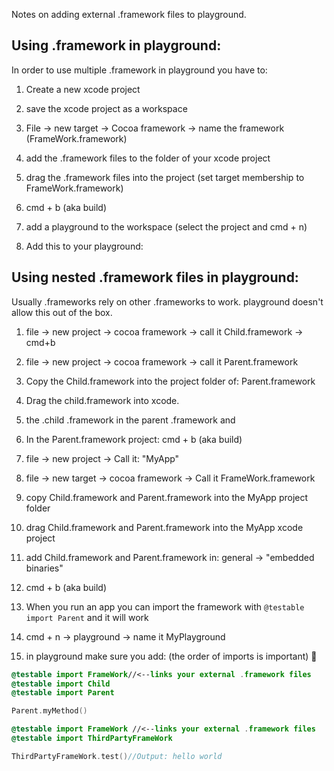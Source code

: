 Notes on adding external .framework files to playground. <!--more--> 

## Using .framework in playground:

In order to use multiple .framework in playground you have to: 

1. Create a new xcode project

2. save the xcode project as a workspace

3. File -> new target -> Cocoa framework -> name the framework (FrameWork.framework)

4. add the .framework files to the folder of your xcode project

5. drag the .framework files into the project (set target membership to FrameWork.framework)

6. cmd + b (aka build)

7. add a playground to the workspace (select the project and cmd + n)

8. Add this to your playground: 


## Using nested .framework files in playground:

Usually .frameworks rely on other .frameworks to work. playground doesn't allow this out of the box.

1. file -> new project -> cocoa framework -> call it Child.framework -> cmd+b

2. file -> new project -> cocoa framework -> call it Parent.framework 

3. Copy the Child.framework into the project folder of: Parent.framework 

4. Drag the child.framework into xcode. 

5. the .child .framework in the parent .framework and 

6. In the Parent.framework project: cmd + b (aka build)

7. file -> new project -> Call it: "MyApp"

8. file -> new target -> cocoa framework -> Call it FrameWork.framework   

9. copy Child.framework and Parent.framework into the MyApp project folder

10. drag Child.framework and Parent.framework into the MyApp xcode project

11. add Child.framework and Parent.framework in: general -> "embedded binaries" 

12. cmd + b (aka build)

13. When you run an app you can import the framework with ``@testable import Parent`` and it will work 

14. cmd + n -> playground -> name it MyPlayground

15. in playground make sure you add: (the order of imports is important) 🔑

```swift
@testable import FrameWork//<--links your external .framework files
@testable import Child
@testable import Parent

Parent.myMethod()
```


```swift
@testable import FrameWork //<--links your external .framework files
@testable import ThirdPartyFrameWork

ThirdPartyFrameWork.test()//Output: hello world
```

